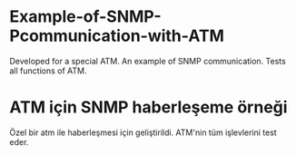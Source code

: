 # Example-of-SNMP-Pcommunication-with-ATM
Developed for a special ATM. An example of SNMP communication.
Tests all functions of ATM.

# ATM için SNMP haberleşeme örneği
Özel bir atm ile haberleşmesi için geliştirildi.
ATM'nin tüm işlevlerini test eder.
